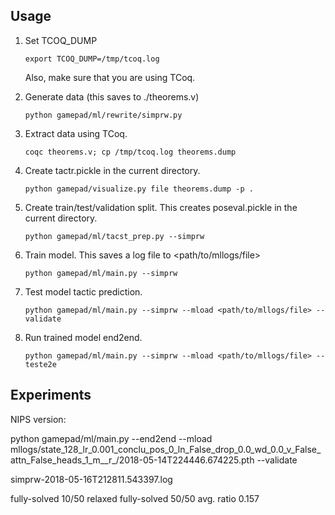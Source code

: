 ## Usage

1. Set TCOQ_DUMP
    ```
    export TCOQ_DUMP=/tmp/tcoq.log
    ```
    Also, make sure that you are using TCoq.

2. Generate data (this saves to ./theorems.v)
    ```
	python gamepad/ml/rewrite/simprw.py
    ```

3. Extract data using TCoq.
    ```
    coqc theorems.v; cp /tmp/tcoq.log theorems.dump
    ```

4. Create tactr.pickle in the current directory.
    ```
    python gamepad/visualize.py file theorems.dump -p .
    ```

5. Create train/test/validation split. This creates poseval.pickle in the current directory.
    ```
    python gamepad/ml/tacst_prep.py --simprw
    ```

6. Train model. This saves a log file to <path/to/mllogs/file>
    ```
    python gamepad/ml/main.py --simprw
    ```

7. Test model tactic prediction.
    ```
    python gamepad/ml/main.py --simprw --mload <path/to/mllogs/file> --validate
    ```
8. Run trained model end2end.
    ```
	python gamepad/ml/main.py --simprw --mload <path/to/mllogs/file> --teste2e
	```


## Experiments

NIPS version:

python gamepad/ml/main.py --end2end --mload mllogs/state_128_lr_0.001_conclu_pos_0_ln_False_drop_0.0_wd_0.0_v_False_attn_False_heads_1_m__r_/2018-05-14T224446.674225.pth --validate 

simprw-2018-05-16T212811.543397.log

fully-solved 10/50
relaxed fully-solved 50/50
avg. ratio 0.157
